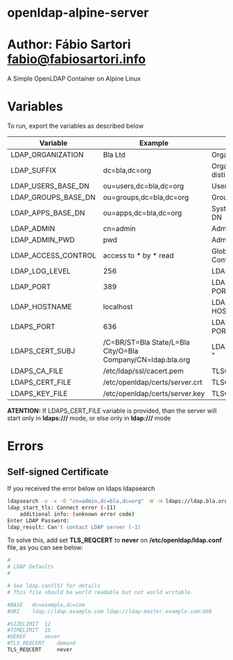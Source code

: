 # openldap-alpine-server
# Author: Fábio Sartori <fabio@fabiosartori.info>
A Simple OpenLDAP Container on Alpine Linux

# Variables

To run, export the variables as described below

| **Variable** | **Example** | **Description** |
|--------------|-------------|-----------------|
| LDAP_ORGANIZATION | Bla Ltd | Organization's Name |
| LDAP_SUFFIX | dc=bla,dc=org | Organization distinguished name |
| LDAP_USERS_BASE_DN | ou=users,dc=bla,dc=org | User's Base DN |
| LDAP_GROUPS_BASE_DN | ou=groups,dc=bla,dc=org | Groups's Base DN |
| LDAP_APPS_BASE_DN | ou=apps,dc=bla,dc=org | System's Users Base DN |
| LDAP_ADMIN | cn=admin | Admin User |
| LDAP_ADMIN_PWD | pwd | Admin's Password |
| LDAP_ACCESS_CONTROL | access to * by * read | Global Access Control |
| LDAP_LOG_LEVEL | 256 | LDAP's LOG LEVEL |
| LDAP_PORT | 389 | LDAP SERVER's PORT |
| LDAP_HOSTNAME | localhost | LDAP SERVER's HOSTNAME |
| LDAPS_PORT | 636 | LDAPS SERVER's PORT |
| LDAPS_CERT_SUBJ | /C=BR/ST=Bla State/L=Bla City/O=Bla Company/CN=ldap.bla.org | LDAP CERT's Subject " |
| LDAPS_CA_FILE | /etc/ldap/ssl/cacert.pem | TLSCACertificateFile |
| LDAPS_CERT_FILE | /etc/openldap/certs/server.crt | TLSCertificateFile |
| LDAPS_KEY_FILE | /etc/openldap/certs/server.key | TLSCertificateKeyFile |

**ATENTION:** If LDAPS_CERT_FILE variable is provided, than the server will start only in **ldaps:///** mode, or else only in **ldap:///** mode

# Errors

## Self-signed Certificate
If you received the error below on ldaps ldapsearch 

```bash
ldapsearch -v -x -D "cn=admin,dc=bla,dc=org" -W -H ldaps://ldap.bla.org -b "ou=users,dc=bla,dc=org" -s sub 'uid=juvenal'
ldap_start_tls: Connect error (-11)
    additional info: (unknown error code)
Enter LDAP Password:
ldap_result: Can't contact LDAP server (-1)
```

To solve this, add set **TLS_REQCERT** to **never** on **/etc/openldap/ldap.conf** file, as you can see below:

```bash
#
# LDAP Defaults
#

# See ldap.conf(5) for details
# This file should be world readable but not world writable.

#BASE	dc=example,dc=com
#URI	ldap://ldap.example.com ldap://ldap-master.example.com:666

#SIZELIMIT	12
#TIMELIMIT	15
#DEREF		never
#TLS_REQCERT	demand
TLS_REQCERT 	never
```